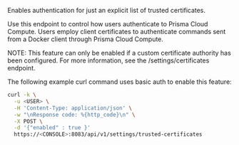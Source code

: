 Enables authentication for just an explicit list of trusted certificates.

Use this endpoint to control how users authenticate to Prisma Cloud Compute.
Users employ client certificates to authenticate commands sent from a Docker client through Prisma Cloud Compute.

NOTE: This feature can only be enabled if a custom certificate authority has been configured.
For more information, see the /settings/certificates endpoint.

The following example curl command uses basic auth to enable this feature:

```bash
curl -k \
  -u <USER> \
  -H 'Content-Type: application/json' \
  -w "\nResponse code: %{http_code}\n" \
  -X POST \
  -d '{"enabled" : true }'
  https://<CONSOLE>:8083/api/v1/settings/trusted-certificates
```
